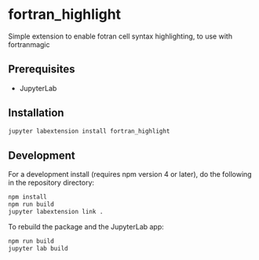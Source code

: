 # fortran_highlight

Simple extension to enable fotran cell syntax highlighting, to use with fortranmagic


## Prerequisites

* JupyterLab

## Installation

```bash
jupyter labextension install fortran_highlight
```

## Development

For a development install (requires npm version 4 or later), do the following in the repository directory:

```bash
npm install
npm run build
jupyter labextension link .
```

To rebuild the package and the JupyterLab app:

```bash
npm run build
jupyter lab build
```

